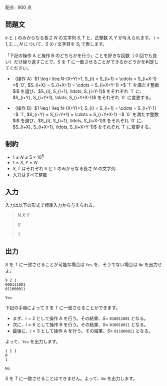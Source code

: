 配点 : $900$ 点

## 問題文

`0` と `1` のみからなる長さ $N$ の文字列 $S, T$ と、正整数 $X, Y$ が与えられます。
$i = 1, 2, \ldots, N$ について、$S$ の $i$ 文字目を $S_i$ で表します。

「下記の操作 A と操作 B のどちらかを行う」ことを好きな回数（ $0$ 回でも良い）だけ繰り返すことで、$S$ を $T$ に一致させることができるかどうかを判定してください。

- <p>（操作 A）$1 \leq i \leq N-(X+Y)+1, S_{i} = S_{i+1} = \cdots = S_{i+X-1} =$ `0`, $S_{i+X} = S_{i+X+1} = \cdots = S_{i+X+Y-1} =$ `1` を満たす整数 $i$ を選び、$S_{i}, S_{i+1}, \ldots, S_{i+Y-1}$ をそれぞれ `1` に、$S_{i+Y}, S_{i+Y+1}, \ldots, S_{i+Y+X-1}$ をそれぞれ `0` に変更する。</p>
- <p>（操作 B）$1 \leq i \leq N-(X+Y)+1, S_{i} = S_{i+1} = \cdots = S_{i+Y-1} =$ `1`, $S_{i+Y} = S_{i+Y+1} = \cdots = S_{i+Y+X-1} =$ `0` を満たす整数 $i$ を選び、$S_{i}, S_{i+1}, \ldots, S_{i+X-1}$ をそれぞれ `0` に、$S_{i+X}, S_{i+X+1}, \ldots, S_{i+X+Y-1}$ をそれぞれ `1` に変更する。</p>

## 制約

- $1 \leq N \leq 5 \times 10^5$
- $1 \leq X, Y \leq N$
- $S, T$ はそれぞれ `0` と `1` のみからなる長さ $N$ の文字列
- 入力はすべて整数

## 入力

入力は以下の形式で標準入力から与えられる。

> $N$ $X$ $Y$
> 
> $S$
> 
> $T$

## 出力

$S$ を $T$ に一致させることが可能な場合は `Yes` を、そうでない場合は `No` を出力せよ。

```input1
9 2 1
000111001
011000011
```

```output1
Yes
```

下記の手順によって $S$ を $T$ に一致させることができます。

- まず、$i = 2$ として操作 A を行う。その結果、$S =$ `010011001` となる。
- 次に、$i = 6$ として操作 B を行う。その結果、$S =$ `010010011` となる。
- 最後に、$i = 3$ として操作 A を行う。その結果、$S =$ `011000011` となる。

よって、`Yes` を出力します。

```input2
1 1 1
0
1
```

```output2
No
```

$S$ を $T$ に一致させることはできません。よって、`No` を出力します。